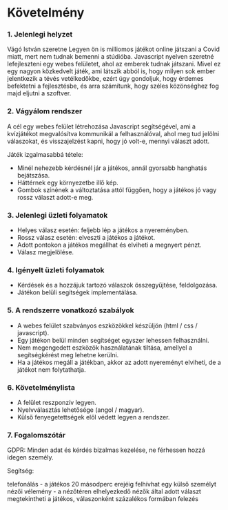 # Követelmény

### 1. Jelenlegi helyzet

Vágó István szeretne Legyen ön is milliomos játékot online játszani a Covid miatt, mert nem tudnak bemenni a stúdióba.
Javascript nyelven szeretné lefejleszteni egy webes felületet, ahol az emberek tudnak játszani.
Mivel ez egy nagyon közkedvelt játék, ami látszik abból is, hogy milyen sok ember jelentkezik a tévés vetélkedőkbe, ezért úgy gondoljuk, hogy érdemes befektetni a fejlesztésbe, és arra számítunk, hogy széles közönséghez fog majd eljutni a szoftver.


### 2. Vágyálom rendszer

A cél egy webes felület létrehozása Javascript segítségével, ami a kvízjátékot megvalósítva kommunikál a felhasználóval, 
ahol meg tud jelölni válaszokat, és visszajelzést kapni, hogy jó volt-e, mennyi választ adott.

Játék izgalmasabbá tétele: 
- Minél nehezebb kérdésnél jár a játékos, annál gyorsabb hanghatás bejátszása.
- Háttérnek egy környezetbe illő kép.
- Gombok színének a változtatása attól függően, hogy a játékos jó vagy rossz választ adott-e meg. 


### 3. Jelenlegi üzleti folyamatok

- Helyes válasz esetén: feljebb lép a játékos a nyereményben.
- Rossz válasz esetén: elveszti a játékos a játékot.
- Adott pontokon a játékos megállhat és elviheti a megnyert pénzt.
- Válasz megjelölése.


### 4. Igényelt üzleti folyamatok

- Kérdések és a hozzájuk tartozó válaszok összegyűjtése, feldolgozása.
- Játékon belüli segítségek implementálása.


### 5. A rendszerre vonatkozó szabályok

- A webes felület szabványos eszközökkel készüljön (html / css / javascript).
- Egy játékon belül minden segítséget egyszer lehessen felhasználni.
- Nem megengedett eszközök használatának tiltása, amellyel a segítségkérést meg lehetne kerülni.
- Ha a játékos megáll a játékban, akkor az adott nyereményt elviheti, de a játékot nem folytathatja.


### 6. Követelménylista

- A felület reszponzív legyen.
- Nyelvválasztás lehetősége (angol / magyar).
- Külső fenyegetettségek elől védett legyen a rendszer.


### 7. Fogalomszótár

GDPR: Minden adat és kérdés bizalmas kezelése, ne férhessen hozzá idegen személy.

Segítség:

telefonálás - a játékos 20 másodperc erejéig felhívhat egy külső személyt
nézői vélemény - a nézőtéren elhelyezkedő nézők által adott választ megtekintheti a játékos, válaszonként százalékos formában felezés